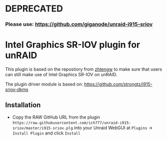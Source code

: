 # DEPRECATED
### Please use: https://github.com/giganode/unraid-i915-sriov  
  
# Intel Graphics SR-IOV plugin for unRAID

This plugin is based on the repostiory from [zhtengw](https://github.com/zhtengw/unraid-i915-sriov) to make sure that users can still make use of Intel Graphics SR-IOV on unRAID.

The plugin driver module is based on: https://github.com/strongtz/i915-sriov-dkms

## Installation
* Copy the RAW GitHub URL from the plugin `https://raw.githubusercontent.com/ich777/unraid-i915-sriov/master/i915-sriov.plg` into your Unraid WebGUI at `Plugins` -> `Install Plugin` and click `Install`
